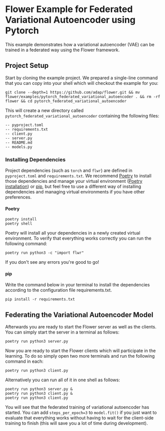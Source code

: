 # Flower Example for Federated Variational Autoencoder using Pytorch

This example demonstrates how a variational autoencoder (VAE) can be trained in a federated way using the Flower framework.

## Project Setup

Start by cloning the example project. We prepared a single-line command that you can copy into your shell which will checkout the example for you:

```shell
git clone --depth=1 https://github.com/adap/flower.git && mv flower/examples/pytorch_federated_variational_autoencoder . && rm -rf flower && cd pytorch_federated_variational_autoencoder
```
This will create a new directory called `pytorch_federated_variational_autoencoder` containing the following files:

```shell
-- pyproject.toml
-- requirements.txt
-- client.py
-- server.py
-- README.md
-- models.py
```

### Installing Dependencies

Project dependencies (such as `torch` and `flwr`) are defined in `pyproject.toml` and `requirements.txt`. We recommend [Poetry](https://python-poetry.org/docs/) to install those dependencies and manage your virtual environment ([Poetry installation](https://python-poetry.org/docs/#installation)) or [pip](https://pip.pypa.io/en/latest/development/), but feel free to use a different way of installing dependencies and managing virtual environments if you have other preferences.

#### Poetry

```shell
poetry install
poetry shell
```

Poetry will install all your dependencies in a newly created virtual environment. To verify that everything works correctly you can run the following command:

```shell
poetry run python3 -c "import flwr"
```

If you don't see any errors you're good to go!

#### pip

Write the command below in your terminal to install the dependencies according to the configuration file requirements.txt.

```shell
pip install -r requirements.txt
```

## Federating the Variational Autoencoder Model

Afterwards you are ready to start the Flower server as well as the clients. You can simply start the server in a terminal as follows:

```shell
poetry run python3 server.py
```

Now you are ready to start the Flower clients which will participate in the learning. To do so simply open two more terminals and run the following command in each:

```shell
poetry run python3 client.py
```

Alternatively you can run all of it in one shell as follows:

```shell
poetry run python3 server.py &
poetry run python3 client.py &
poetry run python3 client.py
```

You will see that the federated training of variational autoencoder has started. You can add `steps_per_epoch=3` to `model.fit()` if you just want to evaluate that everything works without having to wait for the client-side training to finish (this will save you a lot of time during development).
